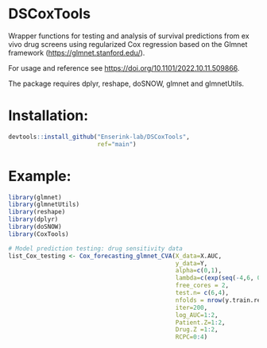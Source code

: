 # DSCoxTools
Wrapper functions for testing and analysis of survival predictions from ex vivo drug screens using regularized Cox regression based on the Glmnet framework (https://glmnet.stanford.edu/).

For usage and reference see https://doi.org/10.1101/2022.10.11.509866.

The package requires dplyr, reshape, doSNOW, glmnet and glmnetUtils.

# Installation:
``` r
devtools::install_github("Enserink-lab/DSCoxTools",
                         ref="main")
``` 
# Example:
``` r
library(glmnet)
library(glmnetUtils)
library(reshape)
library(dplyr)
library(doSNOW)
library(CoxTools)

# Model prediction testing: drug sensitivity data
list_Cox_testing <- Cox_forecasting_glmnet_CVA(X_data=X.AUC, 
                                               y_data=Y, 
                                               alpha=c(0,1), 
                                               lambda=c(exp(seq(-4,6, 0.1))),
                                               free_cores = 2,
                                               test.n= c(6,4), 
                                               nfolds = nrow(y.train.red),
                                               iter=200,
                                               log_AUC=1:2,
                                               Patient.Z=1:2,
                                               Drug.Z =1:2,
                                               RCPC=0:4)
                                                              
``` 

